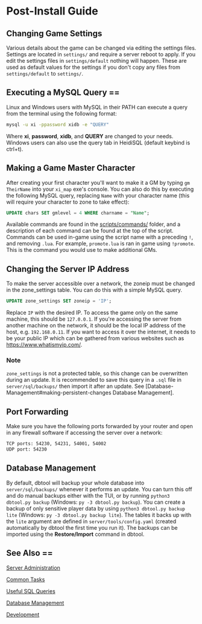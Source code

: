 # Post-Install Guide

## Changing Game Settings

Various details about the game can be changed via editing the settings files. Settings are located in `settings/` and require a server reboot to apply. If you edit the settings files in `settings/default` nothing will happen. These are used as default values for the settings if you don't copy any files from `settings/default` to `settings/`.

## Executing a MySQL Query ==

Linux and Windows users with MySQL in their PATH can execute a query from the terminal using the following format:

```sh
mysql -u xi -ppassword xidb -e "QUERY"
```

Where **xi**, **password**, **xidb**, and **QUERY** are changed to your needs. Windows users can also use the query tab in HeidiSQL (default keybind is ctrl+t).

## Making a Game Master Character

After creating your first character you'll want to make it a GM by typing `gm TheirName` into your `xi_map` exe's console. You can also do this by executing the following MySQL query, replacing `Name` with your character name (this will require your character to zone to take effect):

```sql
UPDATE chars SET gmlevel = 4 WHERE charname = "Name";
```

Available commands are found in the [scripts/commands/](https://github.com/LandSandBoat/server/tree/base/scripts/commands) folder, and a description of each command can be found at the top of the script. Commands can be used in-game using the script name with a preceding `!`, and removing `.lua`. For example, `promote.lua` is ran in game using `!promote`. This is the command you would use to make additional GMs.

## Changing the Server IP Address

To make the server accessible over a network, the zoneip must be changed in the zone_settings table. You can do this with a simple MySQL query.

```sql
UPDATE zone_settings SET zoneip = 'IP';
```

Replace `IP` with the desired IP. To access the game only on the same machine, this should be `127.0.0.1`. If you're accessing the server from another machine on the network, it should be the local IP address of the host, e.g. `192.168.0.11`. If you want to access it over the internet, it needs to be your public IP which can be gathered from various websites such as <https://www.whatismyip.com/>.

### Note

`zone_settings` is not a protected table, so this change can be overwritten during an update. It is recommended to save this query in a `.sql` file in `server/sql/backups/` then import it after an update. See [Database-Management#making-persistent-changes Database Management].

## Port Forwarding

Make sure you have the following ports forwarded by your router and open in any firewall software if accessing the server over a network:

```txt
TCP ports: 54230, 54231, 54001, 54002
UDP port: 54230
```

## Database Management

By default, dbtool will backup your whole database into `server/sql/backups/` whenever it performs an update. You can turn this off and do manual backups either with the TUI, or by running `python3 dbtool.py backup` (Windows: `py -3 dbtool.py backup`). You can create a backup of only sensitive player data by using `python3 dbtool.py backup lite` (Windows: `py -3 dbtool.py backup lite`). The tables it backs up with the `lite` argument are defined in `server/tools/config.yaml` (created automatically by dbtool the first time you run it). The backups can be imported using the **Restore/Import** command in dbtool.

## See Also ==

[Server Administration](Server-Administration.md)

[Common Tasks](Miscellaneous-Server.md)

[Useful SQL Queries](Useful-SQL-queries.md)

[Database Management](Database-Management.md)

[Development](Development.md)
